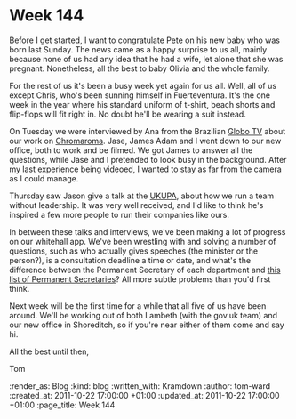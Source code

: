 Week 144
========

Before I get started, I want to congratulate [Pete](http://twitter.com/#!/yahoo_pete) on his new baby who was born last Sunday.  The news came as a happy surprise to us all, mainly because none of us had any idea that he had a wife, let alone that she was pregnant.  Nonetheless, all the best to baby Olivia and the whole family.

For the rest of us it's been a busy week yet again for us all.  Well, all of us except Chris, who's been sunning himself in Fuerteventura.  It's the one week in the year where his standard uniform of t-shirt, beach shorts and flip-flops will fit right in.  No doubt he'll be wearing a suit instead.

On Tuesday we were interviewed by Ana from the Brazilian [Globo TV](http://www.globo.com/) about our work on [Chromaroma](http://chromaroma.com).  Jase, James Adam and I went down to our new office, both to work and be filmed.  We got James to answer all the questions, while Jase and I pretended to look busy in the background.  After my last experience being videoed, I wanted to stay as far from the camera as I could manage.

Thursday saw Jason give a talk at the [UKUPA](http://ukupa.org.uk/events/october-event-team-leadership/), about how we run a team without leadership.  It was very well received, and I'd like to think he's inspired a few more people to run their companies like ours.

In between these talks and interviews, we've been making a lot of progress on our whitehall app.  We've been wrestling with and solving a number of questions, such as who actually gives speeches (the minister or the person?), is a consultation deadline a time or date, and what's the difference between the Permanent Secretary of each department and [this list of Permanent Secretaries](http://www.civilservice.gov.uk/about/leadership/permanent-secretaries)?  All more subtle problems than you'd first think.

Next week will be the first time for a while that all five of us have been around.  We'll be working out of both Lambeth (with the gov.uk team) and our new office in Shoreditch, so if you're near either of them come and say hi.

All the best until then,

Tom

:render_as: Blog
:kind: blog
:written_with: Kramdown
:author: tom-ward
:created_at: 2011-10-22 17:00:00 +01:00
:updated_at: 2011-10-22 17:00:00 +01:00
:page_title: Week 144